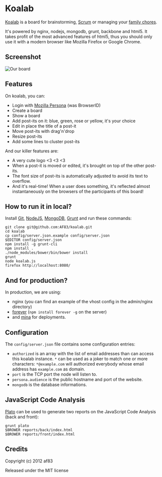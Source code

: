 Koalab
======

[Koalab](https://github.com/AF83/koalab) is a board for brainstorming,
[Scrum](http://en.wikipedia.org/wiki/Scrum_\(development\)) or managing your
[family chores](http://scrum4kids.blogspot.fr/2010/09/using-scrum-for-saturday-chores.html).

It's powered by nginx, nodejs, mongodb, grunt, backbone and html5. It takes
profit of the most advanced features of html5, thus you should only use it
with a modern browser like Mozilla Firefox or Google Chrome.


Screenshot
----------

![Our board](https://raw.github.com/AF83/koalab/master/public/screenshots/board.png)


Features
--------

On koalab, you can:

* Login with [Mozilla Persona](http://www.mozilla.org/persona/) (was BrowserID)
* Create a board
* Show a board
* Add post-its on it: blue, green, rose or yellow, it's your choice
* Edit in place the title of a post-it
* Move post-its with drag'n'drop
* Resize post-its
* Add some lines to cluster post-its

And our killer features are:

* A very cute logo <3 <3 <3
* When a post-it is moved or edited, it's brought on top of the other post-its.
* The font size of post-its is automatically adjusted to avoid its text to overflow.
* And it's real-time! When a user does something, it's reflected almost instantaneously
  on the browsers of the participants of this board!


How to run it in local?
-----------------------

Install [Git](http://git-scm.com/), [NodeJS](http://www.nodejs.org/),
[MongoDB](http://www.mongodb.org/), [Grunt](http://gruntjs.com/getting-started)
and run these commands:

```
git clone git@github.com:AF83/koalab.git
cd koalab
cp config/server.json.example config/server.json
$EDITOR config/server.json
npm install -g grunt-cli
npm install .
./node_modules/bower/bin/bower install
grunt
node koalab.js
firefox http://localhost:8080/
```


And for production?
-------------------

In production, we are using:

- nginx (you can find an example of the vhost config in the admin/nginx directory)
- [forever](https://github.com/nodejitsu/forever) (`npm install forever -g` on the server)
- and [mina](http://nadarei.co/mina/) for deployments.


Configuration
-------------

The `config/server.json` file contains some configuration entries:

- `authorized` is an array with the list of email addresses than can access
  this koalab instance. `*` can be used as a joker to match one or more
  characters: `*@example.com` will authorized everybody whose email address
  has `example.com` as domain.
- `port` is the TCP port the node will listen to.
- `persona.audience` is the public hostname and port of the website.
- `mongodb` is the database informations.


JavaScript Code Analysis
------------------------

[Plato](http://github.com/jsoverson/plato) can be used to generate two reports
on the JavaScript Code Analysis (back and front):

```
grunt plato
$BROWER reports/back/index.html
$BROWER reports/front/index.html
```


Credits
-------

Copyright (c) 2012 af83

Released under the MIT license
